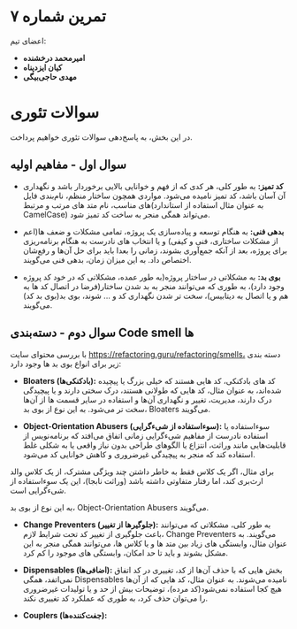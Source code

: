 # تمرین شماره ۷

اعضای تیم:

- **امیرمحمد درخشنده**
- **کیان ایزدپناه**
- **مهدی حاجی‌بیگی**

# سوالات تئوری

در این بخش، به پاسخ‌دهی سوالات تئوری خواهیم پرداخت.

## سوال اول - مفاهیم اولیه

- **کد تمیز:** به طور کلی، هر کدی که از فهم و خوانایی بالایی برخوردار باشد و نگهداری آن آسان باشد، کد تمیز نامیده می‌شود. مواردی همچون ساختار منظم، نام‌بندی فایل های مناسب، نام متد های مرتب و مرتبط(به عنوان مثال استفاده از استاندارد CamelCase) می‌تواند همگی منجر به ساخت کد تمیز شود.

- **بدهی فنی:** به هنگام توسعه و پیاده‌سازی یک پروژه، تمامی مشکلات و ضعف ها(اعم از مشکلات ساختاری، فنی و کیفی) و یا انتخاب های نادرست به هنگام برنامه‌ریزی برای پروژه، بعد از آنکه جمع‌آوری بشوند، زمانی را بعدا باید برای حل آن‌ها و رفع‌شان اختصاص داد. به این میزان زمان، بدهی فنی می‌گویند.

- **بوی بد:** به مشکلاتی در ساختار پروژه(به طور عمده، مشکلاتی که در خود کد پروژه وجود دارد)، به طوری که می‌توانند منجر به بد شدن ساختار(فرضا در اتصال کد ها به هم و یا اتصال به دیتابیس)، سخت تر شدن نگهداری کد و ... شوند، بوی بد(بوی بد کد) می‌گویند.

## سوال دوم - دسته‌بندی Code smell ها

با بررسی محتوای سایت https://refactoring.guru/refactoring/smells، دسته بندی زیر برای انواع بوی بد ها وجود دارد:

- **Bloaters (بادکنکی‌ها):** کد های بادکنکی، کد هایی هستند که خیلی بزرگ یا پیچیده شده‌اند، به عنوان مثال، کد هایی که طولانی هستند، درک سختی دارند و یا پیچیدگی درک دارند، مدیریت، تغییر و نگهداری آن‌ها و استفاده در سایر قسمت ها از آن‌ها سخت تر می‌شود. به این نوع از بوی بد، Bloaters می‌گویند.

- **Object-Orientation Abusers (سوءاستفاده از شیءگرایی):** سوءاستفاده یا استفاده نادرست از مفاهیم شیءگرایی زمانی اتفاق می‌افتد که برنامه‌نویس از قابلیت‌هایی مانند وراثت، انتزاع یا الگوهای طراحی بدون نیاز واقعی یا به شکلی غلط استفاده کند که منجر به پیچیدگی غیرضروری و کاهش خوانایی کد می‌شود.

برای مثال، اگر یک کلاس فقط به خاطر داشتن چند ویژگی مشترک، از یک کلاس والد ارث‌بری کند، اما رفتار متفاوتی داشته باشد (وراثت نابجا)، این یک سوءاستفاده از شیءگرایی است.

به این نوع از بوی بد، Object-Orientation Abusers می‌گویند.

- **Change Preventers (جلوگیرها از تغییر):** به طور کلی، مشکلاتی که می‌توانند باعث جلوگیری از تغییر کد تحت شرایط لازم، Change Preventers می‌گویند. به عنوان مثال، وابستگی های زیاد بین متد ها و یا کلاس ها، می‌توانند همگی منجر به این مشکل بشوند و باید تا حد امکان، وابستگی های موجود را کم کرد.

- **Dispensables (اضافی‌ها):** بخش هایی که با حذف آن‌ها از کد، تغییری در کد اتفاق نمی‌اتفد، همگی Dispensables نامیده می‌شوند. به عنوان مثال، کد هایی که از آن‌ها هیچ کجا استفاده نمی‌شود(کد مرده)، توضیحات بیش از حد و یا تولیدات غیرضروری را می‌توان حذف کرد، به طوری که عملکرد کد تغییری نکند.

- **Couplers (جفت‌کننده‌ها):**
